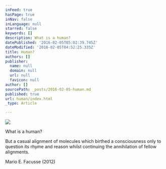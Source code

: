 ```yaml
---
inFeed: true
hasPage: true
inNav: false
inLanguage: null
starred: false
keywords: []
description: What is a human?
datePublished: '2016-02-05T05:02:39.745Z'
dateModified: '2016-02-05T04:52:25.335Z'
title: Human?
authors: []
publisher:
  name: null
  domain: null
  url: null
  favicon: null
author: []
sourcePath: _posts/2016-02-05-human.md
published: true
url: human/index.html
_type: Article

---
```

![](https://the-grid-user-content.s3-us-west-2.amazonaws.com/8d62ef53-84a3-49a8-8509-9d20b92d4093.jpg)

What is a human?

But a casual alignment of molecules which birthed a consciousness only to question its rhyme and reason whilst continuing the annihilation of fellow alignments.

Mario E. Facusse (2012)
